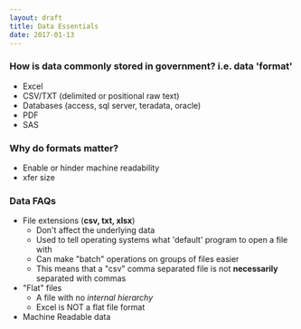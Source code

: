 ```yaml
---
layout: draft
title: Data Essentials
date: 2017-01-13
---
```


### How is data commonly stored in government? i.e. data 'format'
- Excel
- CSV/TXT (delimited or positional raw text)
- Databases (access, sql server, teradata, oracle)
- PDF
- SAS

### Why do formats matter?
- Enable or hinder machine readability
- xfer size

### Data FAQs
- File extensions (**csv, txt, xlsx**)
  - Don't affect the underlying data
  - Used to tell operating systems what 'default' program to open a file with
  - Can make "batch" operations on groups of files easier
  - This means that a "csv" comma separated file is not **necessarily** separated with commas
- "Flat" files
  - A file with no *internal hierarchy*
  - Excel is NOT a flat file format
- Machine Readable data